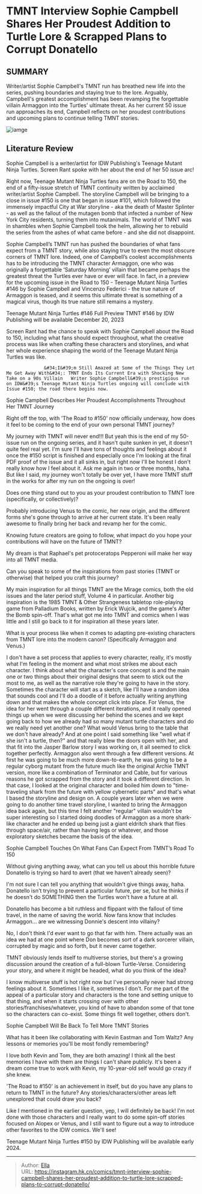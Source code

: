 # TMNT Interview Sophie Campbell Shares Her Proudest Addition to Turtle Lore &amp; Scrapped Plans to Corrupt Donatello


## SUMMARY 



  Writer/artist Sophie Campbell&#39;s TMNT run has breathed new life into the series, pushing boundaries and staying true to the lore.   Arguably, Campbell&#39;s greatest accomplishment has been revamping the forgettable villain Armaggon into the Turtles&#39; ultimate threat.   As her current 50 issue run approaches its end, Campbell reflects on her proudest contributions and upcoming plans to continue telling TMNT stories.  

![iamge](https://static1.srcdn.com/wordpress/wp-content/uploads/2023/12/tmnt-sophie-campbell-interview.jpg)

## Literature Review

Sophie Campbell is a writer/artist for IDW Publishing&#39;s Teenage Mutant Ninja Turtles. Screen Rant spoke with her about the end of her 50 issue arc! 




Right now, Teenage Mutant Ninja Turtles fans are on the Road to 150, the end of a fifty-issue stretch of TMNT continuity written by acclaimed writer/artist Sophie Campbell. The storyline Campbell will be bringing to a close in issue #150 is one that began in issue #101, which followed the immensely impactful City at War storyline - aka the death of Master Splinter - as well as the fallout of the mutagen bomb that infected a number of New York City residents, turning them into mutanimals. The world of TMNT was in shambles when Sophie Campbell took the helm, allowing her to rebuild the series from the ashes of what came before - and she did not disappoint.




Sophie Campbell’s TMNT run has pushed the boundaries of what fans expect from a TMNT story, while also staying true to even the most obscure corners of TMNT lore. Indeed, one of Campbell’s coolest accomplishments has to be introducing the TMNT character Armaggon, one who was originally a forgettable ‘Saturday Morning’ villain that became perhaps the greatest threat the Turtles ever have or ever will face. In fact, in a preview for the upcoming issue in the Road to 150 - Teenage Mutant Ninja Turtles #146 by Sophie Campbell and Vincenzo Federici - the true nature of Armaggon is teased, and it seems this ultimate threat is something of a magical virus, though its true nature still remains a mystery.


 Teenage Mutant Ninja Turtles #146 Full Preview 
TMNT #146 by IDW Publishing will be available December 20, 2023
         

Screen Rant had the chance to speak with Sophie Campbell about the Road to 150, including what fans should expect throughout, what the creative process was like when crafting these characters and storylines, and what her whole experience shaping the world of the Teenage Mutant Ninja Turtles was like.




                  &#34;I&#39;m Still Amazed at Some of the Things They Let Me Get Away With&#34;: TMNT Ends Its Current Era with Shocking New Take on a 90s Villain   Writer Sophie Campbell&#39;s prestigious run on IDW&#39;s Teenage Mutant Ninja Turtles ongoing will conclude with Issue #150; the road there begins now.   



 Sophie Campbell Describes Her Proudest Accomplishments Throughout Her TMNT Journey 
          

Right off the top, with &#39;The Road to #150&#39; now officially underway, how does it feel to be coming to the end of your own personal TMNT journey?


My journey with TMNT will never end!!! But yeah this is the end of my 50-issue run on the ongoing series, and it hasn&#39;t quite sunken in yet, it doesn&#39;t quite feel real yet. I&#39;m sure I&#39;ll have tons of thoughts and feelings about it once the #150 script is finished and especially once I&#39;m looking at the final PDF proof of the issue and it all sinks in, but right now I&#39;ll be honest I don&#39;t really know how I feel about it. Ask me again in two or three months, haha. But like I said, my journey won&#39;t totally be over yet, I have more TMNT stuff in the works for after my run on the ongoing is over!





Does one thing stand out to you as your proudest contribution to TMNT lore (specifically, or collectively)?


Probably introducing Venus to the comic, her new origin, and the different forms she&#39;s gone through to arrive at her current state. It&#39;s been really awesome to finally bring her back and revamp her for the comic.


Knowing future creators are going to follow, what impact do you hope your contributions will have on the future of TMNT?


My dream is that Raphael&#39;s pet protoceratops Pepperoni will make her way into all TMNT media.


Can you speak to some of the inspirations from past stories (TMNT or otherwise) that helped you craft this journey?


My main inspiration for all things TMNT are the Mirage comics, both the old issues and the later period stuff, Volume 4 in particular. Another big inspiration is the 1985 TMNT &amp; Other Strangeness tabletop role-playing game from Palladium Books, written by Erick Wujcik, and the game&#39;s After the Bomb spin-off. That&#39;s what got me into TMNT and comics when I was little and I still go back to it for inspiration all these years later.





What is your process like when it comes to adapting pre-existing characters from TMNT lore into the modern canon? (Specifically Armaggon and Venus.)


I don&#39;t have a set process that applies to every character, really, it&#39;s mostly what I&#39;m feeling in the moment and what most strikes me about each character. I think about what the character&#39;s core concept is and the main one or two things about their original designs that seem to stick out the most to me, as well as the narrative role they&#39;re going to have in the story. Sometimes the character will start as a sketch, like I&#39;ll have a random idea that sounds cool and I&#39;ll do a doodle of it before actually writing anything down and that makes the whole concept click into place.
For Venus, the idea for her went through a couple different iterations, and it really opened things up when we were discussing her behind the scenes and we kept going back to how we already had so many mutant turtle characters and do we really need yet another one? What would Venus bring to the table that we don&#39;t have already? And at one point I said something like &#34;well what if she isn&#39;t a turtle, then?&#34; and that really blew the doors open with her, and that fit into the Jasper Barlow story I was working on, it all seemed to click together perfectly.
Armaggon also went through a few different versions. At first he was going to be much more down-to-earth, he was going to be a regular cyborg mutant from the future much like the original Archie TMNT version, more like a combination of Terminator and Cable, but for various reasons he got scrapped from the story and it took a different direction. In that case, I looked at the original character and boiled him down to &#34;time-traveling shark from the future with yellow cybernetic parts&#34; and that&#39;s what I based the storyline and design on. A couple years later when we were going to do another time travel storyline, I wanted to bring the Armaggon idea back again, but this time I felt another &#34;regular&#34; villain wouldn&#39;t be super interesting so I started doing doodles of Armaggon as a more shark-like character and he ended up being just a giant eldritch shark that flies through space/air, rather than having legs or whatever, and those exploratory sketches became the basis of the idea.







 Sophie Campbell Touches On What Fans Can Expect From TMNT’s Road To 150 
          

Without giving anything away, what can you tell us about this horrible future Donatello is trying so hard to avert (that we haven’t already seen)?


I&#39;m not sure I can tell you anything that wouldn&#39;t give things away, haha. Donatello isn&#39;t trying to prevent a particular future, per se, but he thinks if he doesn&#39;t do SOMETHING then the Turtles won&#39;t have a future at all.


Donatello has become a bit ruthless and flippant with the fallout of time travel, in the name of saving the world. Now fans know that includes Armaggon... are we witnessing Donnie&#39;s descent into villainy?


No, I don&#39;t think I&#39;d ever want to go that far with him. There actually was an idea we had at one point where Don becomes sort of a dark sorcerer villain, corrupted by magic and so forth, but it never came together.





TMNT obviously lends itself to multiverse stories, but there&#39;s a growing discussion around the creation of a full-blown Turtle-Verse. Considering your story, and where it might be headed, what do you think of the idea?


I know multiverse stuff is hot right now but I&#39;ve personally never had strong feelings about it. Sometimes I like it, sometimes I don&#39;t. For me part of the appeal of a particular story and characters is the tone and setting unique to that thing, and when it starts crossing over with other stories/franchises/whatever, you kind of have to abandon some of that tone so the characters can co-exist. Some things fit well together, others don&#39;t.




 Sophie Campbell Will Be Back To Tell More TMNT Stories 
          

What has it been like collaborating with Kevin Eastman and Tom Waltz? Any lessons or memories you&#39;ll be most fondly remembering?





I love both Kevin and Tom, they are both amazing! I think all the best memories I have with them are things I can&#39;t share publicly. It&#39;s been a dream come true to work with Kevin, my 10-year-old self would go crazy if she knew.


&#39;The Road to #150&#39; is an achievement in itself, but do you have any plans to return to TMNT in the future? Any stories/characters/other areas left unexplored that could draw you back?


Like I mentioned in the earlier question, yep, I will definitely be back! I&#39;m not done with those characters and I really want to do some spin-off stories focused on Alopex or Venus, and I still want to figure out a way to introduce other favorites to the IDW comics. We&#39;ll see!


Teenage Mutant Ninja Turtles #150 by IDW Publishing will be available early 2024.



---

> Author: [Ella](https://instagram.hk.cn/)  
> URL: https://instagram.hk.cn/comics/tmnt-interview-sophie-campbell-shares-her-proudest-addition-to-turtle-lore-scrapped-plans-to-corrupt-donatello/  

